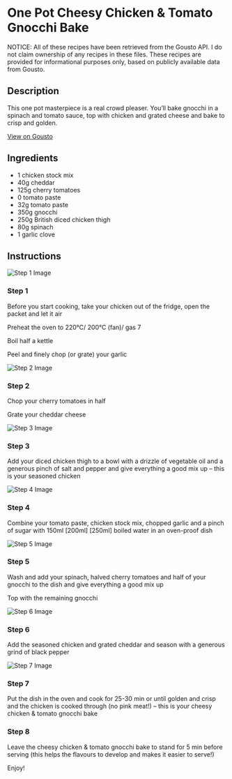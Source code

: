 # One Pot Cheesy Chicken & Tomato Gnocchi Bake

NOTICE: All of these recipes have been retrieved from the Gousto API. I do not claim ownership of any recipes in these files. These recipes are provided for informational purposes only, based on publicly available data from Gousto.

## Description

This one pot masterpiece is a real crowd pleaser. You’ll bake gnocchi in a spinach and tomato sauce, top with chicken and grated cheese and bake to crisp and golden.

[View on Gousto](https://www.gousto.co.uk/recipes/cookbook/one-pot-cheesy-chicken-tomato-gnocchi-bake)

## Ingredients

- 1 chicken stock mix
- 40g cheddar
- 125g cherry tomatoes
- 0 tomato paste
- 32g tomato paste
- 350g gnocchi
- 250g British diced chicken thigh
- 80g spinach
- 1 garlic clove

## Instructions

![Step 1 Image](https://production-media.gousto.co.uk/cms/recipe-step-image/Step-1-copy-1709044134650-x200.jpg)

### Step 1

Before you start cooking, take your chicken out of the fridge, open the packet and let it air

Preheat the oven to 220°C/ 200°C (fan)/ gas 7

Boil half a kettle

Peel and finely chop (or grate) your garlic

![Step 2 Image](https://production-media.gousto.co.uk/cms/recipe-step-image/Step-2-copy-1709044139383-x200.jpg)

### Step 2

Chop your cherry tomatoes in half

Grate your cheddar cheese

![Step 3 Image](https://production-media.gousto.co.uk/cms/recipe-step-image/Step-3-copy-1709044144044-x200.jpg)

### Step 3

Add your diced chicken thigh to a bowl with a drizzle of vegetable oil and a generous pinch of salt and pepper and give everything a good mix up – this is your seasoned chicken

![Step 4 Image](https://production-media.gousto.co.uk/cms/recipe-step-image/Step-4-copy-1709044147374-x200.jpg)

### Step 4

Combine your tomato paste, chicken stock mix, chopped garlic and a pinch of sugar with 150ml<span class="text-purple"> [200ml] </span><span class="text-danger">[250ml]</span> boiled water in an oven-proof dish

![Step 5 Image](https://production-media.gousto.co.uk/cms/recipe-step-image/Step-5-copy-1709044151412-x200.jpg)

### Step 5

Wash and add your spinach, halved cherry tomatoes and half of your gnocchi to the dish and give everything a good mix up

Top with the remaining gnocchi

![Step 6 Image](https://production-media.gousto.co.uk/cms/recipe-step-image/Step-6-copy-1709044155211-x200.jpg)

### Step 6

Add the seasoned chicken and grated cheddar and season with a generous grind of black pepper

![Step 7 Image](https://production-media.gousto.co.uk/cms/recipe-step-image/Step-7-copy-1709044159131-x200.jpg)

### Step 7

Put the dish in the oven and cook for 25-30 min or until golden and crisp and the chicken is cooked through (no pink meat!) – this is your cheesy chicken & tomato gnocchi bake

### Step 8

Leave the cheesy chicken & tomato gnocchi bake to stand for 5 min before serving (this helps the flavours to develop and makes it easier to serve!)

Enjoy!

